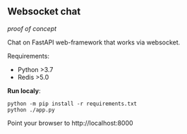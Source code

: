 ## Websocket chat

_proof of concept_

Chat on FastAPI web-framework that works via websocket.

Requirements:
+ Python >3.7
+ Redis >5.0

**Run localy**:
```shell
python -m pip install -r requirements.txt
python ./app.py 
```

Point your browser to http://localhost:8000
